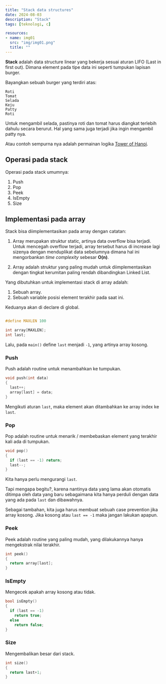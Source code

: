 ```yaml
---
title: "Stack data structures"
date: 2024-08-03
description: "Stack"
tags: [teknologi, c]

resources:
- name: img01
  src: "img/img01.png"
  title: ""
---
```


**Stack** adalah data structure linear yang bekerja sesuai aturan LIFO (Last in first out). Dimana element pada tipe data ini seperti tumpukan lapisan burger.

Bayangkan sebuah burger yang terdiri atas:

```
Roti
Tomat
Selada
Keju
Patty
Roti
```

Untuk mengambil selada, pastinya roti dan tomat harus diangkat terlebih dahulu secara berurut. Hal yang sama juga terjadi jika ingin mengambil patty nya.

Atau contoh sempurna nya adalah permainan logika [Tower of Hanoi](https://en.wikipedia.org/wiki/Tower_of_Hanoi).

## Operasi pada stack

Operasi pada stack umumnya:

1. Push
2. Pop
3. Peek
4. IsEmpty
5. Size

## Implementasi pada array

Stack bisa diimplementasikan pada array dengan catatan:

1. Array merupakan struktur static, artinya data overflow bisa terjadi. Untuk mencegah overflow terjadi, array tersebut harus di increase lagi sizenya dengan menduplikat data sebelumnya dimana hal ini mengorbankan *time complexity* sebesar **O(n)**.

2. Array adalah struktur yang paling mudah untuk diimplementasikan dengan tingkat kerumitan paling rendah dibandingkan Linked List.

Yang dibutuhkan untuk implementasi stack di array adalah:

1. Sebuah array.
2. Sebuah variable posisi element terakhir pada saat ini.

Keduanya akan di declare di global.

```c

#define MAXLEN 100

int array[MAXLEN];
int last;
```

Lalu, pada `main()` define `last` menjadi `-1`, yang artinya array kosong.

### Push

Push adalah routine untuk menambahkan ke tumpukan.

```c
void push(int data)
{
  last++;
  array[last] = data;
}
```

Mengikuti aturan `last`, maka element akan ditambahkan ke array index ke `last`.

### Pop

Pop adalah routine untuk menarik / membebaskan element yang terakhir kali ada di tumpukan.

```c
void pop()
{
  if (last == -1) return;
  last--;
}
```

Kita hanya perlu mengurangi `last`.

Tapi mengapa begitu?, karena nantinya data yang lama akan otomatis ditimpa oleh data yang baru sebagaimana kita hanya perduli dengan data yang ada pada `last` dan dibawahnya.

Sebagai tambahan, kita juga harus membuat sebuah case prevention jika array kosong. Jika kosong atau `last == -1` maka jangan lakukan apapun.

### Peek

Peek adalah routine yang paling mudah, yang dilakukannya hanya mengekstrak nilai terakhir.

```c
int peek()
{
  return array[last];
}
```

### IsEmpty

Mengecek apakah array kosong atau tidak.

```c
bool isEmpty()
{
  if (last == -1)
    return true;
  else
    return false;
}
```

### Size

Mengembalikan besar dari stack.

```c
int size()
{
  return last+1;
}
```